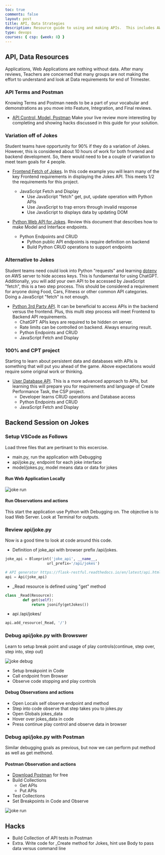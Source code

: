 ```yaml
---
toc: true
comments: false
layout: post
title: API, Data Strategies
description: Resource guide to using and making APIs.  This includes AWS, Postman, 3rd Party APIs, and Code expertise.
type: devops
courses: { csp: {week: 8} }
---
```


## API, Data Resources

Applications, Web Applications are nothing without data.  After many reviews, Teachers are concerned that many groups are not making the effort to understand and look at Data requirements for end of Trimester.

### API Terms and Postman

Knowing Terms and Postman needs to be a part of your vocabular and demonstrations as you move into Feature, Integration, and Final reviews.  

- [API Control, Model, Postman](https://nighthawkcoders.github.io/APCSP/2023/01/19/PBL-control.html)  Make your live review more interesting by completing and showing hacks discussed in this guide for your solution.

### Variation off of Jokes

Student teams have opportunity for 90% if they do a variation of Jokes.  However, this is considered about 10 hours of work for both frontend and backend development.   So, there would need to be a couple of variation to meet team goals for 4 people.

- [Frontend Fetch of Jokes](https://nighthawkcoders.github.io/APCSP/techtalk/webfrontend).  In this code example you will learn many of the key Frontend requirements in displaying the Jokes API.  This meets 1/2 the requirements for this project.
  - JavaScript Fetch and Display
    - Use JavaScript "fetch" get, put, update operation with Python APIs
    - Use JavaScript to trap errors through invalid response
    - Use JavaScript to displays data by updating DOM

- [Python Web API for Jokes](https://nighthawkcoders.github.io/APCSP/techtalk/webapi).  Review this document that describes how to make Model and Interface endpoints.
  - Python Endpoints and CRUD
    - Python public API endpoints is require definition on backend
    - Build Python CRUD operations to support endpoints
  
### Alternative to Jokes

Student teams need could look into Python "requests" and learning [dotenv](https://pypi.org/project/python-dotenv/) on AWS server to hide access keys.  This is fundamental for using ChatGPT.  Additionally, you will add your own API to be accessed by JavaScript "fetch", this is a two step process.  This should be considered a requirement for anyone doing Food, Cars, Fitness or other common API categories.  Doing a JavaScript "fetch" is not enough.

- [Python 3rd Party API](https://nighthawkcoders.github.io/APCSP/techtalk/rapidapi).  It can be beneficial to access APIs in the backend versus the frontend.  Plus, this multi step process will meet Frontend to Backend API requirements.
  - ChatGPT APIs keys are required to be hidden on server.
  - Rate limits can be controlled on backend.  Always ensuring result.
  - Python Endpoints and CRUD
  - JavaScript Fetch and Display

### 100% and CPT project

Starting to learn about persistent data and databases with APIs is something that will put you ahead of the game.  Above expectations would require some original work or thinking.  

- [User Database API](https://nighthawkcoders.github.io/APCSP/2023/04/11/AP-writeup-sample.html).  This is a more advanced approach to APIs, but learning this will prepare you for requirements and language of Create Performance Task, the CSP project.
  - Developer learns CRUD operations and Database access
  - Python Endpoints and CRUD
  - JavaScript Fetch and Display

## Backend Session on Jokes

### Setup VSCode as Follows

Load three files that are pertinant to this excercise.

- main.py, run the application with Debugging
- api/joke.py, endpoint for each joke interface
- model/jokes.py, model means data or data for jokes

#### Run Web Application Locally

![joke run]({{site.baseurl}}/images/jokes/run.png)

#### Run Observations and actions

This start the application use Python with Debugging on.  The objective is to load Web Server.  Look at Terminal for outputs.

### Review api/joke.py

Now is a good time to look at code around this code.

- Definition of joke_api with browser prefix /api/jokes.

```python
joke_api = Blueprint('joke_api', __name__,
                   url_prefix='/api/jokes')

# API generator https://flask-restful.readthedocs.io/en/latest/api.html#id1
api = Api(joke_api)
```

- _Read resource is defined using "get" method

```python
class _Read(Resource):
        def get(self):
            return jsonify(getJokes())
```

- api /api/jokes/

```python
api.add_resource(_Read, '/')
```

### Debug api/joke.py with Browswer

Learn to setup break point and usage of play controls(continue, step over, step into, step out)

![joke debug]({{site.baseurl}}/images/jokes/debug.png)

- Setup breakpoint in Code
- Call endpoint from Browser
- Observe code stopping and play controls

#### Debug Observations and actions

- Open Locals self observe endpoint and method
- Step into code observe that step takes you to jokes.py
- Open Globals jokes_data
- Hover over jokes_data in code
- Press continue play control and observe data in browser

### Debug api/joke.py with Postman

Similar debugging goals as previous, but now we can perform put method as well as get methond.

#### Postman Observation and actions

- [Download Postman](https://www.postman.com/downloads/) for free
- Build Collections
  - Get APIs
  - Put APIs
- Test Collections
- Set Breakpoints in Code and Observe

![joke run]({{site.baseurl}}/images/jokes/postman.png)

## Hacks

- Build Collection of API tests in Postman
- Extra.  Write code for _Create method for Jokes, hint use Body to pass data versus command line
